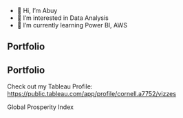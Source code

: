 - 👋 Hi, I’m Abuy
- 👀 I’m interested in Data Analysis
- 🌱 I’m currently learning Power BI,  AWS
## Portfolio
## Portfolio

Check out my Tableau Profile:
https://public.tableau.com/app/profile/cornell.a7752/vizzes

Global Prosperity Index




